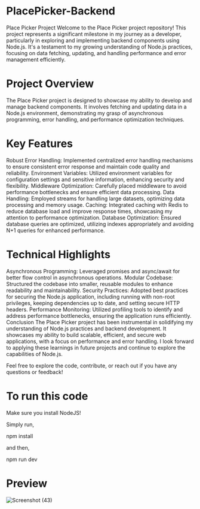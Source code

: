 # PlacePicker-Backend

Place Picker Project
Welcome to the Place Picker project repository! This project represents a significant milestone in my journey as a developer, particularly in exploring and implementing backend components using Node.js. It's a testament to my growing understanding of Node.js practices, focusing on data fetching, updating, and handling performance and error management efficiently.

# Project Overview
The Place Picker project is designed to showcase my ability to develop and manage backend components. It involves fetching and updating data in a Node.js environment, demonstrating my grasp of asynchronous programming, error handling, and performance optimization techniques.

# Key Features
Robust Error Handling: Implemented centralized error handling mechanisms to ensure consistent error response and maintain code quality and reliability.
Environment Variables: Utilized environment variables for configuration settings and sensitive information, enhancing security and flexibility.
Middleware Optimization: Carefully placed middleware to avoid performance bottlenecks and ensure efficient data processing.
Data Handling: Employed streams for handling large datasets, optimizing data processing and memory usage.
Caching: Integrated caching with Redis to reduce database load and improve response times, showcasing my attention to performance optimization.
Database Optimization: Ensured database queries are optimized, utilizing indexes appropriately and avoiding N+1 queries for enhanced performance.

# Technical Highlights
Asynchronous Programming: Leveraged promises and async/await for better flow control in asynchronous operations.
Modular Codebase: Structured the codebase into smaller, reusable modules to enhance readability and maintainability.
Security Practices: Adopted best practices for securing the Node.js application, including running with non-root privileges, keeping dependencies up to date, and setting secure HTTP headers.
Performance Monitoring: Utilized profiling tools to identify and address performance bottlenecks, ensuring the application runs efficiently.
Conclusion
The Place Picker project has been instrumental in solidifying my understanding of Node.js practices and backend development. It showcases my ability to build scalable, efficient, and secure web applications, with a focus on performance and error handling. I look forward to applying these learnings in future projects and continue to explore the capabilities of Node.js.

Feel free to explore the code, contribute, or reach out if you have any questions or feedback!

# To run this code

Make sure you install NodeJS!

Simply run, 

npm install

and then,

npm run dev


# Preview 

![Screenshot (43)](https://github.com/ZainNasir2561/PlacePicker-Backend/assets/102922448/372ddefa-9520-478e-a665-059c3e24ab37)

